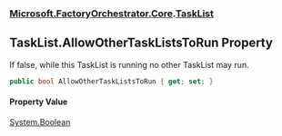 ### [Microsoft.FactoryOrchestrator.Core](Microsoft_FactoryOrchestrator_Core.md 'Microsoft.FactoryOrchestrator.Core').[TaskList](TaskList.md 'Microsoft.FactoryOrchestrator.Core.TaskList')
## TaskList.AllowOtherTaskListsToRun Property
If false, while this TaskList is running no other TaskList may run.  
```csharp
public bool AllowOtherTaskListsToRun { get; set; }
```
#### Property Value
[System.Boolean](https://docs.microsoft.com/en-us/dotnet/api/System.Boolean 'System.Boolean')
